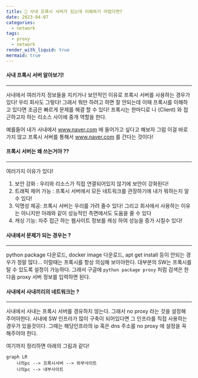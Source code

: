 ```yaml
---
title: 🥅 사내 프록시 서버가 있는데 이해하기 어렵다면?
date: 2023-04-07
categories:
  - network
tags:
  - proxy
  - network
render_with_liquid: true
mermaid: true
---
```

#### 사내 프록시 서버 알아보기!
---
사내에서 여러가지 정보들을 지키거나 보안적인 이유로 프록시 서버를 사용하는 경우가 있다!
우리 회사도 그렇다! 그래서 뭐만 하려고 하면 잘 안되는데 이때 프록시를 이해하고 있다면 조금은 빠르게 문제를 해결 할 수 있다! 
프록시는 한마디로 나 (Client) 와 접근하고자 하는 리소스 사이에 중개 역할을 한다.

예를들어 내가 사내에서 www.naver.com 에 들어가고 싶다고 해보자 그럼 이걸 바로 가지 않고 프록시 서버를 통해서 www.naver.com 를 간다는 것이다!

#### 프록시 서버는 왜 쓰는거야 ??
---
여러가지 이유가 있다!
1. 보안 강화 : 우리와 리소스가 직접 연결되어있지 않기에 보안이 강화된다!
2. 트래픽 제어 가능 : 프록시 서버에서 모든 네트워크를 관장하기에 내가 뭐하는지 알 수 있다!
3. 익명성 제공: 프록시 서버는 우리를 가려 줄수 있다!
그리고 회사에서 사용하는 이유는 아니지만 아래와 같이 성능적인 측면에서도 도움을 줄 수 있다
1. 캐싱 기능: 자주 접근 하는 웹사이트 정보를 캐싱 하여 성능을 증가 시킬수 있다!

#### 사내에서 문제가 되는 경우는 ?
---
python package 다운로드, docker image 다운로드, apt get install 등이 안되는 경우가 정말 많다... 이럴때는 프록시를 항상 의심해 보아야한다. 대부분의 SW는 프록시를 탈 수 있도록 설정이 가능하다. 그래서 구글에 `python package proxy` 처럼 검색은 한 다음 proxy 서버 정보를 입력하면 된다.

#### 사내에서 사내끼리의 네트워크는 ?
---
사내에서 사내는 프록시 서버를 경유하지 않는다. 그래서 no proxy 라는 것을 설정해 주어야한다. 사내에 SW 인프라가 많이 구축이 되어있다면 그 인프라를 직접 사용하는 경우가 있을것이다. 그때는 해당인프라의 ip 혹은 dns 주소를 no proxy 에 설정을 꼭 해주어야 한다.

여기까지 정리하면 아래의 그림과 같다!


```mermaid
graph LR
    나의pc --> 프록시서버 --> 외부사이트
	나의pc --> 내부사이트
```

